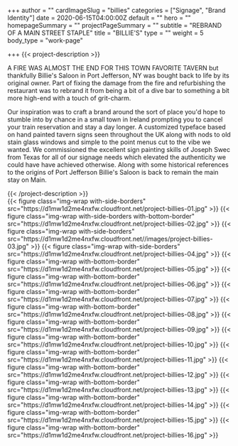 +++
author = ""
cardImageSlug = "billies"
categories = ["Signage", "Brand Identity"]
date = 2020-06-15T04:00:00Z
default = ""
hero = ""
homepageSummary = ""
projectPageSummary = ""
subtitle = "REBRAND OF A MAIN STREET STAPLE"
title = "BILLIE'S"
type = ""
weight = 5
body_type = "work-page"


+++
{{< project-description >}}
<p>A FIRE WAS ALMOST THE END FOR THIS TOWN FAVORITE TAVERN but thankfully Billie's Saloon in Port Jefferson, NY was bought back to life by its original owner. Part of fixing the damage from the fire and refurbishing the restaurant was to rebrand it from being a bit of a dive bar to something a bit more high-end with a touch of grit-charm. </p>
<p>Our inspiration was to craft a brand around the sort of place you'd hope to stumble into by chance in a small town in Ireland prompting you to cancel your train reservation and stay a day longer. A customized typeface based on hand painted tavern signs seen throughout the UK along with nods to old stain glass windows and simple to the point menus cut to the vibe we wanted. We commissioned the excellent sign painting skills of Joseph Swec from Texas for all of our signage needs which elevated the authenticity we could have have achieved otherwise. Along with some historical references to the origins of Port Jefferson Billie's Saloon is back to remain the main stay on Main.</p>
{{< /project-description >}}

<div class="project-item">
{{< figure class="img-wrap with-side-borders" src="https://d1mw1d2me4nxfw.cloudfront.net/project-billies-01.jpg" >}}
{{< figure class="img-wrap with-side-borders with-bottom-border" src="https://d1mw1d2me4nxfw.cloudfront.net/project-billies-02.jpg" >}}
{{< figure class="img-wrap with-side-borders" src="https://d1mw1d2me4nxfw.cloudfront.net//images/project-billies-03.jpg" >}}
{{< figure class="img-wrap with-side-borders" src="https://d1mw1d2me4nxfw.cloudfront.net/project-billies-04.jpg" >}}
{{< figure class="img-wrap with-bottom-border" src="https://d1mw1d2me4nxfw.cloudfront.net/project-billies-05.jpg" >}}
{{< figure class="img-wrap with-bottom-border" src="https://d1mw1d2me4nxfw.cloudfront.net/project-billies-06.jpg" >}}
{{< figure class="img-wrap with-bottom-border" src="https://d1mw1d2me4nxfw.cloudfront.net/project-billies-07.jpg" >}}
{{< figure class="img-wrap with-bottom-border" src="https://d1mw1d2me4nxfw.cloudfront.net/project-billies-08.jpg" >}}
{{< figure class="img-wrap with-bottom-border" src="https://d1mw1d2me4nxfw.cloudfront.net/project-billies-09.jpg" >}}
{{< figure class="img-wrap with-bottom-border" src="https://d1mw1d2me4nxfw.cloudfront.net/project-billies-10.jpg" >}}
{{< figure class="img-wrap with-bottom-border" src="https://d1mw1d2me4nxfw.cloudfront.net/project-billies-11.jpg" >}}
{{< figure class="img-wrap with-bottom-border" src="https://d1mw1d2me4nxfw.cloudfront.net/project-billies-12.jpg" >}}
{{< figure class="img-wrap with-bottom-border" src="https://d1mw1d2me4nxfw.cloudfront.net/project-billies-13.jpg" >}}
{{< figure class="img-wrap with-bottom-border" src="https://d1mw1d2me4nxfw.cloudfront.net/project-billies-14.jpg" >}}
{{< figure class="img-wrap with-bottom-border" src="https://d1mw1d2me4nxfw.cloudfront.net/project-billies-15.jpg" >}}
{{< figure class="img-wrap with-bottom-border" src="https://d1mw1d2me4nxfw.cloudfront.net/project-billies-16.jpg" >}}
</div>